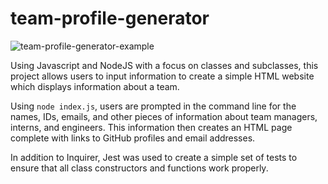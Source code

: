 # team-profile-generator
![team-profile-generator-example](https://user-images.githubusercontent.com/80710242/116336241-daf31580-a79d-11eb-9d85-a19613492119.gif)

Using Javascript and NodeJS with a focus on classes and subclasses, this project allows users to input information to create a simple HTML website which displays information about a team. 

Using `node index.js`, users are prompted in the command line for the names, IDs, emails, and other pieces of information about team managers, interns, and engineers. This information then creates an HTML page complete with links to GitHub profiles and email addresses.

In addition to Inquirer, Jest was used to create a simple set of tests to ensure that all class constructors and functions work properly.

